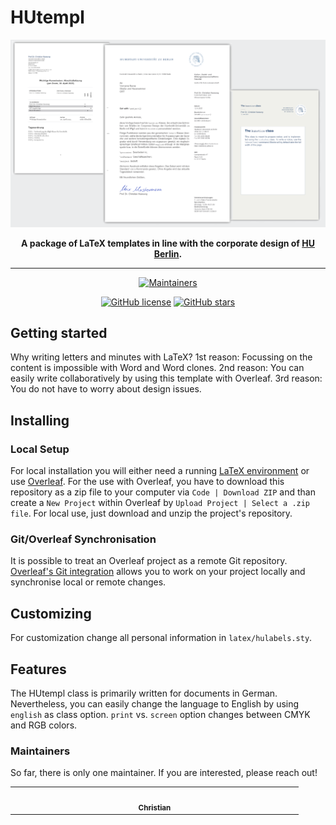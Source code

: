 # HUtempl

<div align="center">

[![Preview](preview/hutempl.png)](https://github.com/ckassung/hutempl/blob/main/README.md)

**A package of LaTeX templates in line with the corporate design of [HU Berlin](https://www.hu-berlin.de).**

---

[![Maintainers](https://img.shields.io/badge/maintainers-1-success.svg)](#maintainers)

[![GitHub license](https://img.shields.io/github/license/ckassung/hutempl?color=blue)](https://github.com/ckassung/hutempl/blob/main/LICENSE)
[![GitHub stars](https://img.shields.io/github/stars/ckassung/hutempl)](https://github.com/ckassung/hutempl)

</div>

## Getting started

Why writing letters and minutes with LaTeX? 1st reason: Focussing on the content is impossible with Word and Word clones. 2nd reason: You can easily write collaboratively by using this template with Overleaf. 3rd reason: You do not have to worry about design issues.

## Installing

### Local Setup

For local installation you will either need a running [LaTeX environment](https://www.latex-project.org/get/) or use [Overleaf](https://www.overleaf.com/). For the use with Overleaf, you have to download this repository as a zip file to your computer via `Code | Download ZIP` and than create a `New Project` within Overleaf by `Upload Project | Select a .zip file`. For local use, just download and unzip the project's repository.

### Git/Overleaf Synchronisation

It is possible to treat an Overleaf project as a remote Git repository. [Overleaf's Git integration](https://www.overleaf.com/learn/how-to/Git_integration) allows you to work on your project locally and synchronise local or remote changes.

## Customizing

For customization change all personal information in `latex/hulabels.sty`.

## Features

The HUtempl class is primarily written for documents in German. Nevertheless, you can easily change the language to English by using `english` as class option. `print` vs. `screen` option changes between CMYK and RGB colors.

### Maintainers

So far, there is only one maintainer. If you are interested, please reach out!

<!-- ALL-CONTRIBUTORS-LIST:START - Do not remove or modify this section -->
<!-- prettier-ignore-start -->
<!-- markdownlint-disable -->
<table>
  <tbody>
    <tr>
      <td align="center" valign="top" width="14.28%"><a href="https://ckassung.github.io/"><img src="https://avatars.githubusercontent.com/ckassung" width="100px;" alt=""/><br /><sub><b>Christian</b></sub></a></td>
    </tr>
  </tbody>
</table>
<!-- markdownlint-restore -->
<!-- prettier-ignore-end -->
<!-- ALL-CONTRIBUTORS-LIST:END -->
